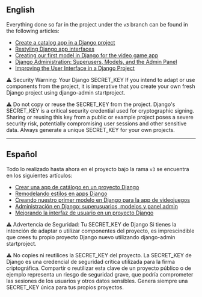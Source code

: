 ## English

Everything done so far in the project under the `v3` branch can be found in the following articles:

- [Create a catalog app in a Django project](https://programacionfacil.org/blog/crear-una-app-de-catalogo-en-un-proyecto-django/)
- [Restyling Django app interfaces](https://programacionfacil.org/blog/remodelando-estilos-en-apps-django/)
- [Creating our first model in Django for the video game app](https://programacionfacil.org/blog/creando-nuestro-primer-modelo-en-django-para-la-app-de-videojuegos/)
- [Django Administration: Superusers, Models, and the Admin Panel](https://programacionfacil.org/blog/administracion-en-django-superusuarios-modelos-y-panel-admin/)
- [Improving the User Interface in a Django Project](https://programacionfacil.org/blog/mejorando-la-interfaz-de-usuario-en-un-proyecto-django/)

⚠️ Security Warning: Your Django SECRET_KEY
If you intend to adapt or use components from the project, it is imperative that you create your own fresh Django project using django-admin startproject.

⚠️ Do not copy or reuse the SECRET_KEY from the project. Django's SECRET_KEY is a critical security credential used for cryptographic signing. Sharing or reusing this key from a public or example project poses a severe security risk, potentially compromising user sessions and other sensitive data. Always generate a unique SECRET_KEY for your own projects.

---

## Español

Todo lo realizado hasta ahora en el proyecto bajo la rama `v3` se encuentra en los siguientes artículos:

- [Crear una app de catálogo en un proyecto Django](https://programacionfacil.org/blog/crear-una-app-de-catalogo-en-un-proyecto-django/)
- [Remodelando estilos en apps Django](https://programacionfacil.org/blog/remodelando-estilos-en-apps-django/)
- [Creando nuestro primer modelo en Django para la app de videojuegos](https://programacionfacil.org/blog/creando-nuestro-primer-modelo-en-django-para-la-app-de-videojuegos/)
- [Administración en Django: superusuarios, modelos y panel admin](https://programacionfacil.org/blog/administracion-en-django-superusuarios-modelos-y-panel-admin/)
- [Mejorando la interfaz de usuario en un proyecto Django](https://programacionfacil.org/blog/mejorando-la-interfaz-de-usuario-en-un-proyecto-django/)

⚠️ Advertencia de Seguridad: Tu SECRET_KEY de Django
Si tienes la intención de adaptar o utilizar componentes del proyecto, es imprescindible que crees tu propio proyecto Django nuevo utilizando django-admin startproject.

⚠️ No copies ni reutilices la SECRET_KEY del proyecto. La SECRET_KEY de Django es una credencial de seguridad crítica utilizada para la firma criptográfica. Compartir o reutilizar esta clave de un proyecto público o de ejemplo representa un riesgo de seguridad grave, que podría comprometer las sesiones de los usuarios y otros datos sensibles. Genera siempre una SECRET_KEY única para tus propios proyectos.
